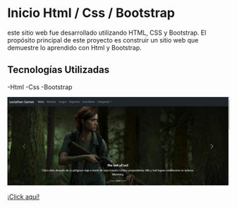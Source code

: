 # Inicio Html / Css / Bootstrap
este sitio web fue desarrollado utilizando HTML, CSS y Bootstrap. El propósito principal de este proyecto es construir un sitio web que demuestre lo aprendido con Html y Bootstrap.
## Tecnologías Utilizadas  
-Html
-Css
-Bootstrap

![Video Juegos](web1.jpg)

[¡Click aquí!]()
